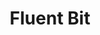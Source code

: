 ---
git: https://github.com/fluent/fluent-bit
logohandle: fluentbitio
sort: fluentbit
title: Fluent Bit
twitter: https://x.com/fluentbit
website: https://fluentbit.io/
---